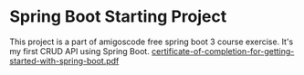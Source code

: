 # Spring Boot Starting Project
This project is a part of amigoscode free spring boot 3 course exercise. 
It's my first CRUD API using Spring Boot.
[certificate-of-completion-for-getting-started-with-spring-boot.pdf](https://github.com/erayserter/first-spring-boot/files/12887200/certificate-of-completion-for-getting-started-with-spring-boot.pdf)

